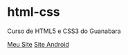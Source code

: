 # html-css
 Curso de HTML5 e CSS3 do Guanabara

 <a href="https://matheusfernandesclezar.github.io/html-css/Meu%20Site%20Teste/index.html">Meu Site</a>
 <a href="https://matheusfernandesclezar.github.io/html-css/Site%20do%20Android%20-%20Desafio%2010/android.html">Site Android</a>
